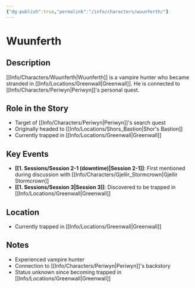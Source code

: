 ```yaml
---
{"dg-publish":true,"permalink":"/info/characters/wuunferth/"}
---
```


# Wuunferth

## Description
[[Info/Characters/Wuunferth\|Wuunferth]] is a vampire hunter who became stranded in [[Info/Locations/Greenwall\|Greenwall]]. He is connected to [[Info/Characters/Periwyn\|Periwyn]]'s personal quest.

## Role in the Story
- Target of [[Info/Characters/Periwyn\|Periwyn]]'s search quest
- Originally headed to [[Info/Locations/Shors_Bastion\|Shor's Bastion]]
- Currently trapped in [[Info/Locations/Greenwall\|Greenwall]]

## Key Events
- **[[1. Sessions/Session 2-1 (downtime)\|Session 2-1]]**: First mentioned during discussion with [[Info/Characters/Gjellir_Stormcrown\|Gjellir Stormcrown]]
- **[[1. Sessions/Session 3\|Session 3]]**: Discovered to be trapped in [[Info/Locations/Greenwall\|Greenwall]]

## Location
- Currently trapped in [[Info/Locations/Greenwall\|Greenwall]]

## Notes
- Experienced vampire hunter
- Connection to [[Info/Characters/Periwyn\|Periwyn]]'s backstory
- Status unknown since becoming trapped in [[Info/Locations/Greenwall\|Greenwall]]
